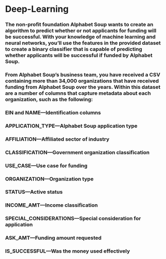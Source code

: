 # Deep-Learning
### The non-profit foundation Alphabet Soup wants to create an algorithm to predict whether or not applicants for funding will be successful. With your knowledge of machine learning and neural networks, you’ll use the features in the provided dataset to create a binary classifier that is capable of predicting whether applicants will be successful if funded by Alphabet Soup.
### From Alphabet Soup’s business team, you have received a CSV containing more than 34,000 organizations that have received funding from Alphabet Soup over the years. Within this dataset are a number of columns that capture metadata about each organization, such as the following:


### EIN and NAME—Identification columns
### APPLICATION_TYPE—Alphabet Soup application type
### AFFILIATION—Affiliated sector of industry
### CLASSIFICATION—Government organization classification
### USE_CASE—Use case for funding
### ORGANIZATION—Organization type
### STATUS—Active status
### INCOME_AMT—Income classification
### SPECIAL_CONSIDERATIONS—Special consideration for application
### ASK_AMT—Funding amount requested
### IS_SUCCESSFUL—Was the money used effectively
